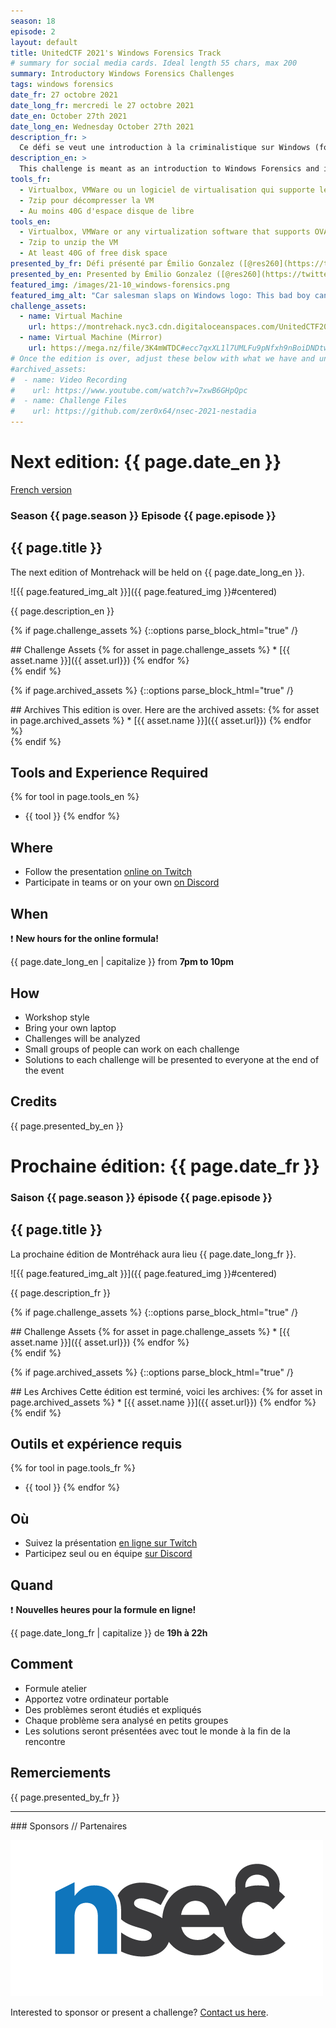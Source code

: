 ```yaml
---
season: 18
episode: 2
layout: default
title: UnitedCTF 2021's Windows Forensics Track
# summary for social media cards. Ideal length 55 chars, max 200
summary: Introductory Windows Forensics Challenges
tags: windows forensics
date_fr: 27 octobre 2021
date_long_fr: mercredi le 27 octobre 2021
date_en: October 27th 2021
date_long_en: Wednesday October 27th 2021
description_fr: >
  Ce défi se veut une introduction à la criminalistique sur Windows (forensics) et les nombreuses façons d'y retrouver des artéfacts ou metadonnées en utilisant les fonctionnalités peu connues du système d'exploitation et de ses composantes. Il est conçu pour être accessible aux débutants. Si vous ne connaissez rien à la recherche de preuve sur Windows, c'est une excellente façon de commencer.
description_en: >
  This challenge is meant as an introduction to Windows Forensics and its numerous ways to recover artifacts or metadata using little known features of the OS and its components. It was designed to be accessible to beginners, so if you don't know anything about Windows Forensics, this is a great way to get started.
tools_fr:
  - Virtualbox, VMWare ou un logiciel de virtualisation qui supporte les formats OVA/OVF
  - 7zip pour décompresser la VM
  - Au moins 40G d'espace disque de libre
tools_en:
  - Virtualbox, VMWare or any virtualization software that supports OVA/OVF
  - 7zip to unzip the VM
  - At least 40G of free disk space
presented_by_fr: Défi présenté par Émilio Gonzalez ([@res260](https://twitter.com/res260)). Créé pour [UnitedCTF 2021](https://www.unitedctf.ca/) ([@UnitedCTF](https://twitter.com/unitedctf)).
presented_by_en: Presented by Émilio Gonzalez ([@res260](https://twitter.com/res260)). Created for [UnitedCTF 2021](https://www.unitedctf.ca/) ([@UnitedCTF](https://twitter.com/unitedctf)).
featured_img: /images/21-10_windows-forensics.png
featured_img_alt: "Car salesman slaps on Windows logo: This bad boy can fit so many forensics artifacts in it"
challenge_assets:
  - name: Virtual Machine
    url: https://montrehack.nyc3.cdn.digitaloceanspaces.com/UnitedCTF2021WindowsForensics.7z
  - name: Virtual Machine (Mirror)
    url: https://mega.nz/file/3K4mWTDC#ecc7qxXL1l7UMLFu9pNfxh9nBoiDNDtwn0FZ4e3Orag
# Once the edition is over, adjust these below with what we have and uncomment
#archived_assets:
#  - name: Video Recording
#    url: https://www.youtube.com/watch?v=7xwB6GHpQpc
#  - name: Challenge Files
#    url: https://github.com/zer0x64/nsec-2021-nestadia
---
```


# Next edition: {{ page.date_en }}
[French version](#french)

### Season {{ page.season }} Episode {{ page.episode }}

## {{ page.title }}

The next edition of Montrehack will be held on {{ page.date_long_en }}.

![{{ page.featured_img_alt }}]({{ page.featured_img }}#centered)

{{ page.description_en }}

{% if page.challenge_assets %}
{::options parse_block_html="true" /}
<div class="assets">
## Challenge Assets
{% for asset in page.challenge_assets %}
* [{{ asset.name }}]({{ asset.url}})
{% endfor %}
</div>
{% endif %}

{% if page.archived_assets %}
{::options parse_block_html="true" /}
<div class="archives">
## Archives
This edition is over. Here are the archived assets:
{% for asset in page.archived_assets %}
* [{{ asset.name }}]({{ asset.url}})
{% endfor %}
</div>
{% endif %}

## Tools and Experience Required

{% for tool in page.tools_en %}
* {{ tool }}
{% endfor %}

## Where

* Follow the presentation [online on Twitch](https://twitch.tv/montrehack/)
* Participate in teams or on your own [on Discord](https://discord.gg/4qfFwPX)

## When

:heavy_exclamation_mark: **New hours for the online formula!**

{{ page.date_long_en | capitalize }} from **7pm to 10pm**

## How

* Workshop style
* Bring your own laptop
* Challenges will be analyzed
* Small groups of people can work on each challenge
* Solutions to each challenge will be presented to everyone at the end of the event

## Credits

{{ page.presented_by_en }}

<a id="french"></a>

# Prochaine édition: {{ page.date_fr }}

### Saison {{ page.season }} épisode {{ page.episode }}

## {{ page.title }}

La prochaine édition de Montréhack aura lieu {{ page.date_long_fr }}.

![{{ page.featured_img_alt }}]({{ page.featured_img }}#centered)

{{ page.description_fr }}

{% if page.challenge_assets %}
{::options parse_block_html="true" /}
<div class="assets">
## Challenge Assets
{% for asset in page.challenge_assets %}
* [{{ asset.name }}]({{ asset.url}})
{% endfor %}
</div>
{% endif %}

{% if page.archived_assets %}
{::options parse_block_html="true" /}
<div class="archives">
## Les Archives
Cette édition est terminé, voici les archives:
{% for asset in page.archived_assets %}
* [{{ asset.name }}]({{ asset.url}})
{% endfor %}
</div>
{% endif %}

## Outils et expérience requis

{% for tool in page.tools_fr %}
* {{ tool }}
{% endfor %}

## Où

* Suivez la présentation [en ligne sur Twitch](https://twitch.tv/montrehack/)
* Participez seul ou en équipe [sur Discord](https://discord.gg/4qfFwPX)

## Quand

:heavy_exclamation_mark: **Nouvelles heures pour la formule en ligne!**

{{ page.date_long_fr | capitalize }} de **19h à 22h**

## Comment

* Formule atelier
* Apportez votre ordinateur portable
* Des problèmes seront étudiés et expliqués
* Chaque problème sera analysé en petits groupes
* Les solutions seront présentées avec tout le monde à la fin de la rencontre

## Remerciements

{{ page.presented_by_fr }}

<hr/>
### Sponsors // Partenaires

[![NorthSec](/images/nsec_logo.png)](https://nsec.io/)

Interested to sponsor or present a challenge? [Contact us here](https://docs.google.com/forms/d/e/1FAIpQLSecc0vfe3pIwMJjIBCYW4G43ZwtagwVESu_qHKnglnBc3R3ww/viewform?usp=sf_link).
